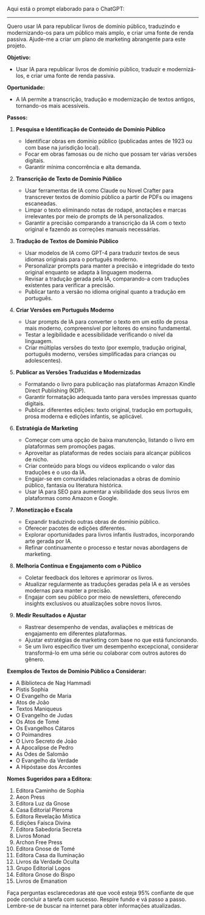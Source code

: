  
Aqui está o prompt elaborado para o ChatGPT:

---

Quero usar IA para republicar livros de domínio público, traduzindo e modernizando-os para um público mais amplo, e criar uma fonte de renda passiva. Ajude-me a criar um plano de marketing abrangente para este projeto.

**Objetivo:**
- Usar IA para republicar livros de domínio público, traduzir e modernizá-los, e criar uma fonte de renda passiva.

**Oportunidade:**
- A IA permite a transcrição, tradução e modernização de textos antigos, tornando-os mais acessíveis.

**Passos:**

1. **Pesquisa e Identificação de Conteúdo de Domínio Público**
    - Identificar obras em domínio público (publicadas antes de 1923 ou com base na jurisdição local).
    - Focar em obras famosas ou de nicho que possam ter várias versões digitais.
    - Garantir mínima concorrência e alta demanda.

2. **Transcrição de Texto de Domínio Público**
    - Usar ferramentas de IA como Claude ou Novel Crafter para transcrever textos de domínio público a partir de PDFs ou imagens escaneadas.
    - Limpar o texto eliminando notas de rodapé, anotações e marcas irrelevantes por meio de prompts de IA personalizados.
    - Garantir a precisão comparando a transcrição da IA com o texto original e fazendo as correções manuais necessárias.

3. **Tradução de Textos de Domínio Público**
    - Usar modelos de IA como GPT-4 para traduzir textos de seus idiomas originais para o português moderno.
    - Personalizar prompts para manter a precisão e integridade do texto original enquanto se adapta à linguagem moderna.
    - Revisar a tradução gerada pela IA, comparando-a com traduções existentes para verificar a precisão.
    - Publicar tanto a versão no idioma original quanto a tradução em português.

4. **Criar Versões em Português Moderno**
    - Usar prompts de IA para converter o texto em um estilo de prosa mais moderno, compreensível por leitores do ensino fundamental.
    - Testar a legibilidade e acessibilidade verificando o nível da linguagem.
    - Criar múltiplas versões do texto (por exemplo, tradução original, português moderno, versões simplificadas para crianças ou adolescentes).

5. **Publicar as Versões Traduzidas e Modernizadas**
    - Formatando o livro para publicação nas plataformas Amazon Kindle Direct Publishing (KDP).
    - Garantir formatação adequada tanto para versões impressas quanto digitais.
    - Publicar diferentes edições: texto original, tradução em português, prosa moderna e edições infantis, se aplicável.

6. **Estratégia de Marketing**
    - Começar com uma opção de baixa manutenção, listando o livro em plataformas sem promoções pagas.
    - Aproveitar as plataformas de redes sociais para alcançar públicos de nicho.
    - Criar conteúdo para blogs ou vídeos explicando o valor das traduções e o uso da IA.
    - Engajar-se em comunidades relacionadas a obras de domínio público, fantasia ou literatura histórica.
    - Usar IA para SEO para aumentar a visibilidade dos seus livros em plataformas como Amazon e Google.

7. **Monetização e Escala**
    - Expandir traduzindo outras obras de domínio público.
    - Oferecer pacotes de edições diferentes.
    - Explorar oportunidades para livros infantis ilustrados, incorporando arte gerada por IA.
    - Refinar continuamente o processo e testar novas abordagens de marketing.

8. **Melhoria Contínua e Engajamento com o Público**
    - Coletar feedback dos leitores e aprimorar os livros.
    - Atualizar regularmente as traduções geradas pela IA e as versões modernas para manter a precisão.
    - Engajar com seu público por meio de newsletters, oferecendo insights exclusivos ou atualizações sobre novos livros.

9. **Medir Resultados e Ajustar**
    - Rastrear desempenho de vendas, avaliações e métricas de engajamento em diferentes plataformas.
    - Ajustar estratégias de marketing com base no que está funcionando.
    - Se um livro específico tiver um desempenho excepcional, considerar transformá-lo em uma série ou colaborar com outros autores do gênero.

**Exemplos de Textos de Domínio Público a Considerar:**
- A Biblioteca de Nag Hammadi
- Pistis Sophia
- O Evangelho de Maria
- Atos de João
- Textos Maniqueus
- O Evangelho de Judas
- Os Atos de Tomé
- Os Evangelhos Cátaros
- O Poimandres
- O Livro Secreto de João
- A Apocalipse de Pedro
- As Odes de Salomão
- O Evangelho da Verdade
- A Hipóstase dos Arcontes

**Nomes Sugeridos para a Editora:**
1. Editora Caminho de Sophia
2. Aeon Press
3. Editora Luz da Gnose
4. Casa Editorial Pleroma
5. Editora Revelação Mística
6. Edições Faísca Divina
7. Editora Sabedoria Secreta
8. Livros Monad
9. Archon Free Press
10. Editora Gnose de Tomé
11. Editora Casa da Iluminação
12. Livros da Verdade Oculta
13. Grupo Editorial Logos
14. Editora Gnose do Bispo
15. Livros de Emanation

Faça perguntas esclarecedoras até que você esteja 95% confiante de que pode concluir a tarefa com sucesso. Respire fundo e vá passo a passo. Lembre-se de buscar na internet para obter informações atualizadas.
```